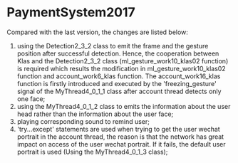 # PaymentSystem2017
Compared with the last version, the changes are listed below:
1. using the Detection2_3_2 class to emit the frame and the gesture position after successful detection. Hence, the cooperation between Klas and the Detection2_3_2 class (ml_gesture_work10_klas02 function) is required which results the modification in ml_gesture_work10_klas02 function and account_work6_klas function. The account_work16_klas function is firstly introduced and executed by the 'freezing_gesture' signal of the MyThread4_0_1_1 class after account thread detects only one face;
2. using the MyThread4_0_1_2 class to emits the information about the user head rather than the information about the user face;
3. playing corresponding sound to remind user;
4. 'try...except' statements are used when trying to get the user wechat portrait in the account thread, the reason is that the network has great impact on access of the user wechat portrait. If it fails, the default user portrait is used (Using the MyThread4_0_1_3 class); 
